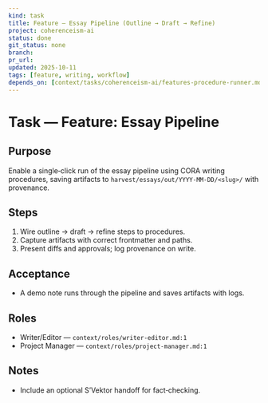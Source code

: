 ```yaml
---
kind: task
title: Feature — Essay Pipeline (Outline → Draft → Refine)
project: coherenceism-ai
status: done
git_status: none
branch: 
pr_url: 
updated: 2025-10-11
tags: [feature, writing, workflow]
depends_on: [context/tasks/coherenceism-ai/features-procedure-runner.md]
---
```


# Task — Feature: Essay Pipeline

## Purpose
Enable a single‑click run of the essay pipeline using CORA writing procedures, saving artifacts to `harvest/essays/out/YYYY-MM-DD/<slug>/` with provenance.

## Steps
1) Wire outline → draft → refine steps to procedures.
2) Capture artifacts with correct frontmatter and paths.
3) Present diffs and approvals; log provenance on write.

## Acceptance
- A demo note runs through the pipeline and saves artifacts with logs.

## Roles
- Writer/Editor — `context/roles/writer-editor.md:1`
- Project Manager — `context/roles/project-manager.md:1`

## Notes
- Include an optional S’Vektor handoff for fact‑checking.

